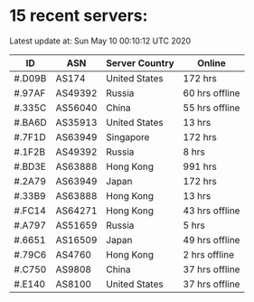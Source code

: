 # 15 recent servers:

Latest update at: Sun May 10 00:10:12 UTC 2020

| ID | ASN | Server Country | Online |
| -- | --- | -------------- | ------ |
| #.D09B | AS174 | United States | 172 hrs |
| #.97AF | AS49392 | Russia | 60 hrs offline |
| #.335C | AS56040 | China | 55 hrs offline |
| #.BA6D | AS35913 | United States | 13 hrs |
| #.7F1D | AS63949 | Singapore | 172 hrs |
| #.1F2B | AS49392 | Russia | 8 hrs |
| #.BD3E | AS63888 | Hong Kong | 991 hrs |
| #.2A79 | AS63949 | Japan | 172 hrs |
| #.33B9 | AS63888 | Hong Kong | 13 hrs |
| #.FC14 | AS64271 | Hong Kong | 43 hrs offline |
| #.A797 | AS51659 | Russia | 5 hrs |
| #.6651 | AS16509 | Japan | 49 hrs offline |
| #.79C6 | AS4760 | Hong Kong | 2 hrs offline |
| #.C750 | AS9808 | China | 37 hrs offline |
| #.E140 | AS8100 | United States | 37 hrs offline |

